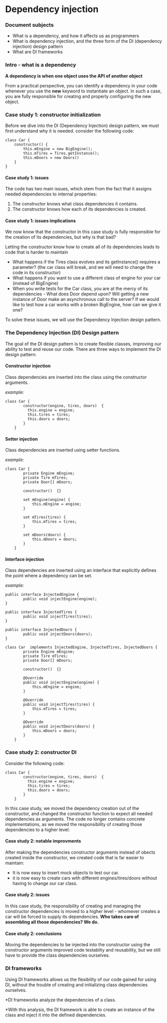 # Dependency injection
### Document subjects
- What is a dependency, and how it affects us as programmers
- What is dependency injection, and the three form of the DI (dependency injection) design pattern
- What are DI frameworks

### Intro - what is a dependency
**A dependency is when one object uses the API of another object**

From a practical perspective, you can identify a dependency in your code whenever you use the **new**  keyword to instantiate an object.  In such a case, you are fully responsible for creating and properly configuring the new object.

### Case study 1: constructor initialization
Before we dive into the DI (Dependency Injection) design pattern, we must first understand why it is needed. consider the following code:
```
class Car {
	constructor() {
		this.mEngine = new BigEngine();
		this.mTires = Tires.getInstance();
		this.mDoors = new Doors()
	}
}
```

#### Case study 1: issues
The code has two main issues, which stem from the fact that it assigns needed dependencies to internal properties:
1. The constructor knows what class dependencies it contains.
2. The constructor knows how each of its dependencies is created.

#### Case study 1: issues implications
We now know that the constructor in this case study is fully responsible for the creation of its dependencies, but why is that bad? 

Letting the constructor know how to create all of its dependencies leads to code that is harder to maintain
* What happens if the Tires class evolves and its getInstance() requires a parameter? (the car class will break, and we will need to change the code in its constructor)
* What happens if you want to use a different class of engine for your car (instead of BigEngine)
* When you write tests for the Car class, you are at the mercy of its dependencies - What does Door depend upon? Will getting a new instance of Door make an asynchronous call to the server? If we would like to test how a car works with a broken BigEngine, how can we give it one?

To solve these issues, we will use the Dependency Injection design pattern.

### The Dependency Injection (DI) Design pattern
The goal of the DI design pattern is to create flexible classes, improving our ability to test and reuse our code.
There are three ways to implement the DI design pattern:
#### Constructor injection
Class dependencies are inserted into the class using the constructor arguments.

*example:*
```
class Car {
  		constructor(engine, tires, doors)  {
  		  this.engine = engine;
  		  this.tires = tires;
  		  this.doors = doors;
  		}
	}
```
#### Setter injection
Class dependencies are inserted using setter functions.

*example:*
```
class Car {
		private Engine mEngine;
		private Tire mTires;
		private Door[] mDoors;

		constructor()  {}

		set mEngine(engine) {
			this.mEngine = engine;
		}
		
		set mTires(tires) {
			this.mTires = tires;
		}
		
		set mDoors(doors) {
			this.mDoors = doors;
		}
	}
```
#### Interface injection
Class dependencies are inserted using an interface that explicitly defines the point where a dependency can be set.

*example:*
```
public interface InjectedEngine {
		public void injectEngine(engine);
}

public interface InjectedTires {
		public void injectTires(tires);
}

public interface InjectedDoors {
		public void injectDoors(doors);
}

class Car  implements InjectedEngine, InjectedTires, InjectedDoors {
		private Engine mEngine;
		private Tire mTires;
		private Door[] mDoors;

		constructor()  {}

		@Override
		public void injectEngine(engine) {
			this.mEngine = engine;
		}

		@Override
		public void injectTires(tires) {
			this.mTires = tires;
		}

		@Override
		public void injectDoors(doors) {
			this.mDoors = doors;
		}
	}
```

### Case study 2: constructor DI
Consider the following code:
```
class Car {
  		constructor(engine, tires, doors)  {
  		  this.engine = engine;
  		  this.tires = tires;
  		  this.doors = doors;
  		}
	}
```
In this case study, we moved the dependency creation out of the constructor, and changed the constructor function to expect all needed dependencies as arguments. The code no longer contains concrete implementations, as we moved the responsibility of creating those dependencies to a higher level.

#### Case study 2: notable improvments
After making the dependencies constructor arguments instead of obects created inside the constructor, we created code that is far easier to maintain:
* It is now easy to insert mock objects to test our car.
* it is now easy to create cars with different engines/tires/doors without having to change our car class.


#### Case study 2: issues
In this case study, the responsibility of creating and managing the constructor dependencies is moved to a higher level - whomever creates a car will be forced to supply its dependencies.
**Who takes care of assembling all those dependencies? We do.**
#### Case study 2: conclusions
Moving the dependencies to be  injected into the constructor using the constructor arguments improved code testablity and reusability, but we still have to provide the class dependencies ourselves.
### DI frameworks

Using DI frameworks allows us the flexibility of our code gained for using DI, without the trouble of creating and initializing class dependencies ourselves.

*DI frameworks analyze the dependencies of a class. 

*With this analysis, the DI framework is able to create an instance of the class and inject it into the defined dependencies.
